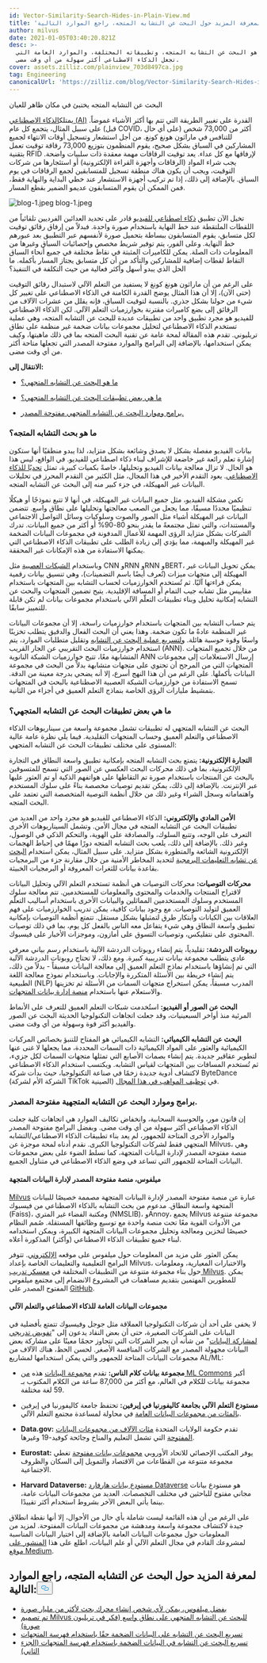 ```yaml
---
id: Vector-Similarity-Search-Hides-in-Plain-View.md
title: 'لمعرفة المزيد حول البحث عن التشابه المتجه، راجع الموارد التالية:'
author: milvus
date: 2021-01-05T03:40:20.821Z
desc: >-
  اكتشف ما هو البحث عن التشابه المتجه، وتطبيقاته المختلفة، والموارد العامة التي
  تجعل الذكاء الاصطناعي أكثر سهولة من أي وقت مضى.
cover: assets.zilliz.com/plainview_703d8497ca.jpg
tag: Engineering
canonicalUrl: 'https://zilliz.com/blog/Vector-Similarity-Search-Hides-in-Plain-View'
---
```

<custom-h1>البحث عن التشابه المتجه يختبئ في مكان ظاهر للعيان</custom-h1><p>يمتلك<a href="https://medium.com/unstructured-data-service/the-easiest-way-to-search-among-1-billion-image-vectors-d6faf72e361f#a291">الذكاء الاصطناعي (AI)</a> القدرة على تغيير الطريقة التي تتم بها أكثر الأشياء غموضاً. على سبيل المثال، يتجمع كل عام (قبل COVID، على أي حال) أكثر من 73,000 شخص للتنافس في ماراثون هونغ كونغ. من أجل استشعار وتسجيل أوقات الانتهاء لجميع المشاركين في السباق بشكل صحيح، يقوم المنظمون بتوزيع 73,000 رقاقة توقيت تعمل بتقنية RFID لإرفاقها مع كل عداء. يعد توقيت الرقاقات مهمة معقدة ذات سلبيات واضحة. يجب شراء المواد (الرقاقات وأجهزة القراءة الإلكترونية) أو استئجارها من شركات التوقيت، ويجب أن يكون هناك منطقة تسجيل للمتسابقين لجمع الرقاقات في يوم السباق. بالإضافة إلى ذلك، إذا تم تركيب أجهزة الاستشعار عند خطي البداية والنهاية فقط، فمن الممكن أن يقوم المتسابقون عديمو الضمير بقطع المسار.</p>
<p>
  
   <span class="img-wrapper"> <img translate="no" src="https://assets.zilliz.com/blog_1_e55c133e05.jpeg" alt="blog-1.jpeg" class="doc-image" id="blog-1.jpeg" />
   </span> <span class="img-wrapper"> <span>blog-1.jpeg</span> </span></p>
<p>تخيل الآن تطبيق <a href="https://cloud.google.com/video-intelligence">ذكاء اصطناعي للفيديو</a> قادر على تحديد العدائين الفرديين تلقائياً من اللقطات الملتقطة عند خط النهاية باستخدام صورة واحدة. فبدلاً من إرفاق رقائق توقيت لكل متسابق، يقوم المتسابقون ببساطة بتحميل صورة لأنفسهم عبر التطبيق بعد عبورهم خط النهاية. وعلى الفور، يتم توفير شريط مخصص وإحصائيات السباق وغيرها من المعلومات ذات الصلة. يمكن للكاميرات المثبتة في نقاط مختلفة في جميع أنحاء السباق التقاط لقطات إضافية للمشاركين والتأكد من أن كل متسابق يجتاز المسار بأكمله. ما الحل الذي يبدو أسهل وأكثر فعالية من حيث التكلفة في التنفيذ؟</p>
<p>على الرغم من أن ماراثون هونغ كونغ لا يستفيد من التعلم الآلي لاستبدال رقائق التوقيت (حتى الآن)، إلا أن هذا المثال يوضح القدرة الكامنة في الذكاء الاصطناعي على تغيير كل شيء من حولنا بشكل جذري. بالنسبة لتوقيت السباق، فإنه يقلل من عشرات الآلاف من الرقائق إلى بضع كاميرات مقترنة بخوارزميات التعلم الآلي. لكن الذكاء الاصطناعي للفيديو هو مجرد تطبيق واحد من تطبيقات عديدة للبحث عن التشابه المتجه، وهي عملية تستخدم الذكاء الاصطناعي لتحليل مجموعات بيانات ضخمة غير منظمة على نطاق تريليوني. تقدم هذه المقالة لمحة عامة عن تقنية البحث المتجه بما في ذلك ماهيتها، وكيف يمكن استخدامها، بالإضافة إلى البرامج والموارد مفتوحة المصدر التي تجعلها متاحة أكثر من أي وقت مضى.</p>
<p><strong>الانتقال إلى:</strong></p>
<ul>
<li><p><a href="#what-is-vector-similarity-search">ما هو البحث عن التشابه المتجهي؟</a></p></li>
<li><p><a href="#what-are-some-applications-of-vector-similarity-search">ما هي بعض تطبيقات البحث عن التشابه المتجهي؟</a></p></li>
<li><p><a href="#open-source-vector-similarity-search-software-and-resources">برامج وموارد البحث عن التشابه المتجهي مفتوحة المصدر.</a></p></li>
</ul>
<h3 id="What-is-vector-similarity-search" class="common-anchor-header">ما هو بحث التشابه المتجه؟</h3><p>بيانات الفيديو مفصلة بشكل لا يصدق وشائعة بشكل متزايد، لذا يبدو منطقيًا أنها ستكون إشارة تعلم رائعة غير خاضعة للإشراف لبناء ذكاء اصطناعي للفيديو. في الواقع، ليس هذا هو الحال. لا تزال معالجة بيانات الفيديو وتحليلها، خاصةً بكميات كبيرة، تمثل <a href="https://arxiv.org/pdf/1905.11954.pdf">تحديًا للذكاء الاصطناعي</a>. يعود التقدم الأخير في هذا المجال، مثل الكثير من التقدم المحرز في تحليلات البيانات غير المهيكلة، في جزء كبير منه إلى البحث عن التشابه المتجه.</p>
<p>تكمن مشكلة الفيديو، مثل جميع البيانات غير المهيكلة، في أنها لا تتبع نموذجًا أو هيكلًا تنظيميًا محددًا مسبقًا، مما يجعل من الصعب معالجتها وتحليلها على نطاق واسع. تتضمن البيانات غير المهيكلة أشياء مثل الصور والصوت وسلوكيات وسائل التواصل الاجتماعي والمستندات، والتي تمثل مجتمعةً ما يقدر بنحو 80-90% أو أكثر من جميع البيانات. تدرك الشركات بشكل متزايد الرؤى المهمة للأعمال المدفونة في مجموعات البيانات الضخمة غير المهيكلة والمبهمة، مما يؤدي إلى زيادة الطلب على تطبيقات الذكاء الاصطناعي التي يمكنها الاستفادة من هذه الإمكانات غير المحققة.</p>
<p>وباستخدام <a href="https://en.wikipedia.org/wiki/Neural_network">الشبكات العصبية</a> مثل CNN وRNN وRNN وBERT، يمكن تحويل البيانات غير المهيكلة إلى متجهات ميزات (تُعرف أيضًا باسم التضمينات)، وهي تنسيق بيانات رقمية يمكن قراءتها آليًا. ثم تُستخدم الخوارزميات لحساب التشابه بين المتجهات باستخدام مقاييس مثل تشابه جيب التمام أو المسافة الإقليدية. يتيح تضمين المتجهات والبحث عن التشابه إمكانية تحليل وبناء تطبيقات التعلّم الآلي باستخدام مجموعات بيانات لم تكن قابلة للتمييز سابقًا.</p>
<p>يتم حساب التشابه بين المتجهات باستخدام خوارزميات راسخة، إلا أن مجموعات البيانات غير المنظمة عادةً ما تكون ضخمة. وهذا يعني أن البحث الفعال والدقيق يتطلب تخزينًا واسعًا وقوة حوسبة هائلة. <a href="https://medium.com/unstructured-data-service/how-to-choose-an-index-in-milvus-4f3d15259212#7a9a">ولتسريع عملية البحث عن التشابه</a> وتقليل متطلبات الموارد، يتم استخدام خوارزميات البحث التقريبي عن الجار القريب (ANN). من خلال تجميع المتجهات المتشابهة معًا، تتيح خوارزميات الشبكة النانوية ANN إرسال الاستعلامات إلى مجموعات المتجهات التي من المرجح أن تحتوي على متجهات متشابهة بدلاً من البحث في مجموعة البيانات بأكملها. على الرغم من أن هذا النهج أسرع، إلا أنه يضحي بدرجة معينة من الدقة. تسمح الاستفادة من خوارزميات الشبكة العصبية الاصطناعية بالبحث في المتجهات بتمشيط مليارات الرؤى الخاصة بنماذج التعلم العميق في أجزاء من الثانية.</p>
<h3 id="What-are-some-applications-of-vector-similarity-search" class="common-anchor-header">ما هي بعض تطبيقات البحث عن التشابه المتجهي؟</h3><p>البحث عن التشابه المتجهي له تطبيقات تشمل مجموعة واسعة من سيناريوهات الذكاء الاصطناعي والتعلم العميق وحساب المتجهات التقليدية. فيما يلي نظرة عامة عالية المستوى على مختلف تطبيقات البحث عن التشابه المتجهي:</p>
<p><strong>التجارة الإلكترونية:</strong> يتمتع بحث التشابه المتجه بإمكانية تطبيق واسعة النطاق في التجارة الإلكترونية، بما في ذلك محركات البحث العكسي عن الصور التي تسمح للمتسوقين بالبحث عن المنتجات باستخدام صورة تم التقاطها على هواتفهم الذكية أو تم العثور عليها عبر الإنترنت. بالإضافة إلى ذلك، يمكن تقديم توصيات مخصصة بناءً على سلوك المستخدم واهتماماته وسجل الشراء وغير ذلك من خلال أنظمة التوصية المتخصصة التي تعتمد على البحث المتجه.</p>
<p><strong>الأمن المادي والإلكتروني:</strong> الذكاء الاصطناعي للفيديو هو مجرد واحد من العديد من تطبيقات البحث عن التشابه المتجه في مجال الأمن. وتشمل السيناريوهات الأخرى التعرف على الوجه، وتتبع السلوك، والمصادقة على الهوية، والتحكم الذكي في الوصول، وغير ذلك. بالإضافة إلى ذلك، يلعب بحث التشابه المتجه دورًا مهمًا في إحباط الهجمات الإلكترونية الشائعة والمتطورة بشكل متزايد. على سبيل المثال، يمكن استخدام <a href="https://medium.com/gsi-technology/application-of-ai-to-cybersecurity-part-3-19659bdb3422">البحث عن تشابه التعليمات البرمجية</a> لتحديد المخاطر الأمنية من خلال مقارنة جزء من البرمجيات بقاعدة بيانات للثغرات المعروفة أو البرمجيات الخبيثة.</p>
<p><strong>محركات التوصيات:</strong> محركات التوصيات هي أنظمة تستخدم التعلم الآلي وتحليل البيانات لاقتراح المنتجات والخدمات والمحتوى والمعلومات للمستخدمين. تتم معالجة سلوك المستخدم وسلوك المستخدمين المماثلين والبيانات الأخرى باستخدام أساليب التعلّم العميق لتوليد التوصيات. مع وجود بيانات كافية، يمكن تدريب الخوارزميات على فهم العلاقات بين الكيانات وابتكار طرق لتمثيلها بشكل مستقل. تتمتع أنظمة التوصيات بإمكانية تطبيق واسعة النطاق وهي شيء يتفاعل معه الناس بالفعل كل يوم، بما في ذلك توصيات المحتوى على نتفليكس، وتوصيات التسوق على أمازون، وموجزات الأخبار على فيسبوك.</p>
<p><strong>روبوتات الدردشة:</strong> تقليدياً، يتم إنشاء روبوتات الدردشة الآلية باستخدام رسم بياني معرفي عادي يتطلب مجموعة بيانات تدريبية كبيرة. ومع ذلك، لا تحتاج روبوتات الدردشة الآلية التي تم إنشاؤها باستخدام نماذج التعلم العميق إلى معالجة البيانات مسبقاً - بدلاً من ذلك، يتم إنشاء خريطة بين الأسئلة المتكررة والإجابات. وباستخدام نموذج معالجة اللغة الطبيعية (NLP) المدرب مسبقاً، يمكن استخراج متجهات السمات من الأسئلة ثم تخزينها والاستعلام عنها باستخدام <a href="https://medium.com/unstructured-data-service/the-easiest-way-to-search-among-1-billion-image-vectors-d6faf72e361f#92e0">منصة إدارة بيانات المتجهات</a>.</p>
<p><strong>البحث عن الصور أو الفيديو:</strong> استُخدمت شبكات التعلم العميق للتعرف على الأنماط المرئية منذ أواخر السبعينيات، وقد جعلت اتجاهات التكنولوجيا الحديثة البحث عن الصور والفيديو أكثر قوة وسهولة من أي وقت مضى.</p>
<p><strong>البحث عن التشابه الكيميائي:</strong> التشابه الكيميائي هو المفتاح للتنبؤ بخصائص المركبات الكيميائية والعثور على المواد الكيميائية ذات السمات المحددة، مما يجعلها لا غنى عنها لتطوير عقاقير جديدة. يتم إنشاء بصمات الأصابع التي تمثلها متجهات السمات لكل جزيء، ثم تُستخدم المسافات بين المتجهات لقياس التشابه. ويكتسب استخدام الذكاء الاصطناعي لاكتشاف أدوية جديدة زخمًا في صناعة التكنولوجيا، حيث بدأت شركة ByteDance (الشركة الأم لشركة TikTok الصينية) في <a href="https://techcrunch.com/2020/12/23/bytedance-ai-drug/">توظيف المواهب في هذا المجال</a>.</p>
<h3 id="Open-source-vector-similarity-search-software-and-resources" class="common-anchor-header">برامج وموارد البحث عن التشابه المتجهية مفتوحة المصدر.</h3><p>إن قانون مور، والحوسبة السحابية، وانخفاض تكاليف الموارد هي اتجاهات كلية جعلت الذكاء الاصطناعي أكثر سهولة من أي وقت مضى. وبفضل البرامج مفتوحة المصدر والموارد الأخرى المتاحة للجمهور، لم يعد بناء تطبيقات الذكاء الاصطناعي/التشابه المتجهي فقط لشركات التكنولوجيا الكبرى. نقدم أدناه لمحة موجزة عن Milvus، وهي منصة مفتوحة المصدر لإدارة البيانات المتجهة، كما نسلط الضوء على بعض مجموعات البيانات المتاحة للجمهور التي تساعد في وضع الذكاء الاصطناعي في متناول الجميع.</p>
<h4 id="Milvus-an-open-source-vector-data-management-platform" class="common-anchor-header">ميلفوس، منصة مفتوحة المصدر لإدارة البيانات المتجهة</h4><p><a href="https://milvus.io/">Milvus</a> عبارة عن منصة مفتوحة المصدر لإدارة البيانات المتجهة مصممة خصيصًا للبيانات المتجهة واسعة النطاق. مدعوم من بحث التشابه بالذكاء الاصطناعي من فيسبوك (Faiss)، ومكتبة الفضاء غير المتري (NMSLIB)، وAnnoy، يجمع Milvus مجموعة متنوعة من الأدوات القوية معًا تحت منصة واحدة مع توسيع وظائفها المستقلة. صُمم النظام خصيصًا لتخزين ومعالجة وتحليل مجموعات البيانات المتجهة الكبيرة، ويمكن استخدامه لبناء جميع تطبيقات الذكاء الاصطناعي (وأكثر) المذكورة أعلاه.</p>
<p>يمكن العثور على مزيد من المعلومات حول ميلفوس على موقعه <a href="https://milvus.io/">الإلكتروني</a>. تتوفر البرامج التعليمية والتعليمات الخاصة بإعداد Milvus، والاختبارات المعيارية، ومعلومات حول بناء مجموعة متنوعة من التطبيقات المختلفة في <a href="https://github.com/milvus-io/bootcamp">معسكر تدريب Milvus</a>. يمكن للمطورين المهتمين بتقديم مساهمات في المشروع الانضمام إلى مجتمع ميلفوس المفتوح المصدر على <a href="https://github.com/milvus-io">GitHub</a>.</p>
<h4 id="Public-datasets-for-artificial-intelligence-and-machine-learning" class="common-anchor-header">مجموعات البيانات العامة للذكاء الاصطناعي والتعلم الآلي</h4><p>لا يخفى على أحد أن شركات التكنولوجيا العملاقة مثل جوجل وفيسبوك تتمتع بأفضلية في البيانات على الشركات الصغيرة، حتى أن بعض النقاد يدعون إلى "<a href="https://www.technologyreview.com/2019/06/06/135067/making-big-tech-companies-share-data-could-do-more-good-than-breaking-them-up/">تفويض تدريجي لمشاركة البيانات</a>" من شأنه أن يجبر الشركات التي تتجاوز حجمًا معينًا على مشاركة بعض البيانات مجهولة المصدر مع الشركات المنافسة الأصغر. لحسن الحظ، هناك الآلاف من مجموعات البيانات المتاحة للجمهور والتي يمكن استخدامها لمشاريع AL/ML:</p>
<ul>
<li><p><strong>مجموعة بيانات كلام الناس:</strong> تقدم <a href="https://mlcommons.org/en/peoples-speech/">مجموعة البيانات</a> هذه <a href="https://mlcommons.org/en/peoples-speech/">من ML Commons</a> أكبر مجموعة بيانات للكلام في العالم، مع أكثر من 87,000 ساعة من الكلام المكتوب بـ 59 لغة مختلفة.</p></li>
<li><p><strong>مستودع التعلم الآلي بجامعة كاليفورنيا في إيرفين:</strong> تحتفظ جامعة كاليفورنيا في إيرفين <a href="https://archive.ics.uci.edu/ml/index.php">بالمئات من مجموعات البيانات العامة</a> في محاولة لمساعدة مجتمع التعلم الآلي.</p></li>
<li><p><strong>Data.gov:</strong> تقدم حكومة الولايات المتحدة <a href="https://www.data.gov/">مئات الآلاف من مجموعات البيانات المفتوحة</a> التي تشمل التعليم والمناخ وجائحة كوفيد-19 وغيرها.</p></li>
<li><p><strong>Eurostat:</strong> يوفر المكتب الإحصائي للاتحاد الأوروبي <a href="https://ec.europa.eu/eurostat/data/database">مجموعات بيانات مفتوحة</a> تغطي مجموعة متنوعة من القطاعات من الاقتصاد والتمويل إلى السكان والظروف الاجتماعية.</p></li>
<li><p><strong>Harvard Dataverse:</strong> <a href="https://dataverse.harvard.edu/">مستودع بيانات هارفارد Dataverse</a> هو مستودع بيانات مجاني مفتوح للباحثين في مختلف التخصصات. العديد من مجموعات البيانات عامة، بينما يأتي البعض الآخر بشروط استخدام أكثر تقييدًا.</p></li>
</ul>
<p>على الرغم من أن هذه القائمة ليست شاملة بأي حال من الأحوال، إلا أنها نقطة انطلاق جيدة لاكتشاف مجموعة واسعة ومدهشة من مجموعات البيانات المفتوحة. لمزيد من المعلومات حول مجموعات البيانات العامة بالإضافة إلى اختيار البيانات المناسبة لمشروعك القادم في مجال التعلم الآلي أو علم البيانات، اطلع على هذا <a href="https://altexsoft.medium.com/best-public-datasets-for-machine-learning-and-data-science-sources-and-advice-on-the-choice-636a0e754052">المنشور على موقع Medium</a>.</p>
<h2 id="To-learn-more-about-vector-similarity-search-check-out-the-following-resources" class="common-anchor-header">لمعرفة المزيد حول البحث عن التشابه المتجه، راجع الموارد التالية:<button data-href="#To-learn-more-about-vector-similarity-search-check-out-the-following-resources" class="anchor-icon" translate="no">
      <svg translate="no"
        aria-hidden="true"
        focusable="false"
        height="20"
        version="1.1"
        viewBox="0 0 16 16"
        width="16"
      >
        <path
          fill="#0092E4"
          fill-rule="evenodd"
          d="M4 9h1v1H4c-1.5 0-3-1.69-3-3.5S2.55 3 4 3h4c1.45 0 3 1.69 3 3.5 0 1.41-.91 2.72-2 3.25V8.59c.58-.45 1-1.27 1-2.09C10 5.22 8.98 4 8 4H4c-.98 0-2 1.22-2 2.5S3 9 4 9zm9-3h-1v1h1c1 0 2 1.22 2 2.5S13.98 12 13 12H9c-.98 0-2-1.22-2-2.5 0-.83.42-1.64 1-2.09V6.25c-1.09.53-2 1.84-2 3.25C6 11.31 7.55 13 9 13h4c1.45 0 3-1.69 3-3.5S14.5 6 13 6z"
        ></path>
      </svg>
    </button></h2><ul>
<li><a href="https://milvus.io/blog/Thanks-to-Milvus-Anyone-Can-Build-a-Vector-Database-for-1-Billion-Images.md">بفضل ميلفوس، يمكن لأي شخص إنشاء محرك بحث لأكثر من مليار صورة</a></li>
<li><a href="https://milvus.io/blog/Milvus-Was-Built-for-Massive-Scale-Think-Trillion-Vector-Similarity-Search.md">تم تصميم Milvus للبحث عن التشابه المتجهي على نطاق واسع (فكر في تريليون صورة)</a></li>
<li><a href="https://zilliz.com/blog/Accelerating-Similarity-Search-on-Really-Big-Data-with-Vector-Indexing">تسريع البحث عن التشابه على البيانات الضخمة حقًا باستخدام فهرسة المتجهات</a></li>
<li><a href="https://zilliz.com/learn/index-overview-part-2">تسريع البحث عن التشابه في البيانات الضخمة باستخدام فهرسة المتجهات (الجزء الثاني)</a></li>
</ul>
